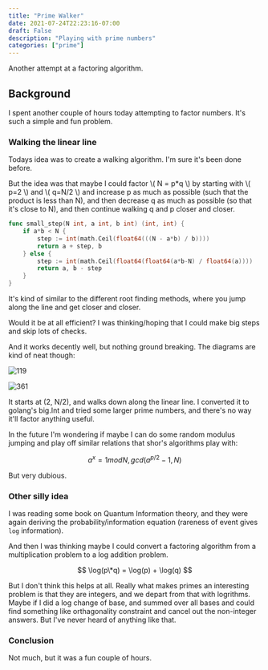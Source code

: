 ```yaml
---
title: "Prime Walker"
date: 2021-07-24T22:23:16-07:00
draft: False
description: "Playing with prime numbers"
categories: ["prime"]
---
```


Another attempt at a factoring algorithm.

<!--more-->

## Background

I spent another couple of hours today attempting to factor numbers. It's such a simple and fun problem.

### Walking the linear line

Todays idea was to create a walking algorithm. I'm sure it's been done before.

But the idea was that maybe I could factor \\( N = p\*q \\) by starting with \\( p=2 \\) and \\( q=N/2 \\) and increase p as much as possible (such that the product is less than N), and then decrease q as much as possible (so that it's close to N), and then continue walking q and p closer and closer.

```go
func small_step(N int, a int, b int) (int, int) {
	if a*b < N {
		step := int(math.Ceil(float64(((N - a*b) / b))))
		return a + step, b
	} else {
		step := int(math.Ceil(float64(float64(a*b-N) / float64(a))))
		return a, b - step
	}
}
```

It's kind of similar to the different root finding methods, where you jump along the line and get closer and closer.

Would it be at all efficient? I was thinking/hoping that I could make big steps and skip lots of checks.

And it works decently well, but nothing ground breaking. The diagrams are kind of neat though:

![119](/119.png)

![361](/361.png)

It starts at (2, N/2), and walks down along the linear line. I converted it to golang's big.Int and tried some larger prime numbers, and there's no way it'll factor anything useful.

In the future I'm wondering if maybe I can do some random modulus jumping and play off similar relations that shor's algorithms play with:

$$ a^x = 1 mod N, gcd(a^{p/2}-1, N) $$

But very dubious.

### Other silly idea

I was reading some book on Quantum Information theory, and they were again deriving the probability/information equation (rareness of event gives `log` information).

And then I was thinking maybe I could convert a factoring algorithm from a multiplication problem to a log addition problem.

$$ \log(p\*q) = \log(p) + \log(q) $$

But I don't think this helps at all. Really what makes primes an interesting problem is that they are integers, and we depart from that with logrithms. Maybe if I did a log change of base, and summed over all bases and could find something like orthagonality constraint and cancel out the non-integer answers. But I've never heard of anything like that.

### Conclusion

Not much, but it was a fun couple of hours.
